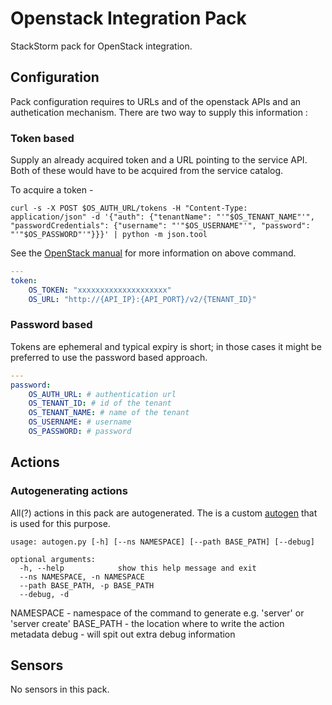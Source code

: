 # Openstack Integration Pack

StackStorm pack for OpenStack integration.

## Configuration

Pack configuration requires to URLs and of the openstack APIs and an authetication mechanism. There are two way to supply this information :

### Token based

Supply an already acquired token and a URL pointing to the service API. Both of these would have to be acquired from the service catalog.

To acquire a token -

```
curl -s -X POST $OS_AUTH_URL/tokens -H "Content-Type: application/json" -d '{"auth": {"tenantName": "'"$OS_TENANT_NAME"'", "passwordCredentials": {"username": "'"$OS_USERNAME"'", "password": "'"$OS_PASSWORD"'"}}}' | python -m json.tool
```
See the [OpenStack manual](http://docs.openstack.org/api/quick-start/content/index.html#authenticate) for more information on above command.

```yaml
---
token:
    OS_TOKEN: "xxxxxxxxxxxxxxxxxxxx"
    OS_URL: "http://{API_IP}:{API_PORT}/v2/{TENANT_ID}"
```

### Password based

Tokens are ephemeral and typical expiry is short; in those cases it might be preferred to use the password based approach.

```yaml
---
password:
    OS_AUTH_URL: # authentication url
    OS_TENANT_ID: # id of the tenant
    OS_TENANT_NAME: # name of the tenant
    OS_USERNAME: # username
    OS_PASSWORD: # password
```

## Actions

### Autogenerating actions

All(?) actions in this pack are autogenerated. The is a custom [autogen](/etc/autogen.py) that is used for this purpose.

```
usage: autogen.py [-h] [--ns NAMESPACE] [--path BASE_PATH] [--debug]

optional arguments:
  -h, --help            show this help message and exit
  --ns NAMESPACE, -n NAMESPACE
  --path BASE_PATH, -p BASE_PATH
  --debug, -d
```

NAMESPACE - namespace of the command to generate e.g. 'server' or 'server create'
BASE_PATH - the location where to write the action metadata
debug - will spit out extra debug information

## Sensors

No sensors in this pack.

